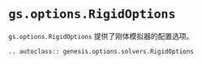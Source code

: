 # `gs.options.RigidOptions`

`gs.options.RigidOptions` 提供了刚体模拟器的配置选项。

```{eval-rst}  
.. autoclass:: genesis.options.solvers.RigidOptions
```
